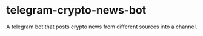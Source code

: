 # telegram-crypto-news-bot
A telegram bot that posts crypto news from different sources into a channel.
